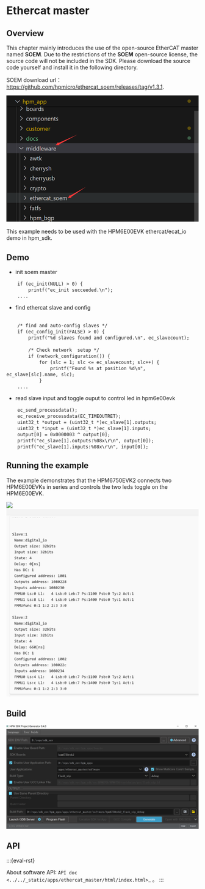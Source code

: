 # Ethercat master

## Overview

This chapter mainly introduces the use of the open-source EtherCAT master named **SOEM**. Due to the restrictions of the **SOEM** open-source license, the source code will not be included in the SDK. Please download the source code yourself and install it in the following directory.

SOEM download url：https://github.com/hpmicro/ethercat_soem/releases/tag/v1.3.1.

![soem](doc/api/assets/soem.png)

This example needs to be used with the HPM6E00EVK ethercat/ecat_io demo in hpm_sdk.

## Demo

- init soem master

```
    if (ec_init(NULL) > 0) {
        printf("ec_init succeeded.\n");
    ....

```

- find ethercat slave and config

```

    /* find and auto-config slaves */
    if (ec_config_init(FALSE) > 0) {
        printf("%d slaves found and configured.\n", ec_slavecount);

        /* Check network  setup */
        if (network_configuration()) {
            for (slc = 1; slc <= ec_slavecount; slc++) {
                printf("Found %s at position %d\n", ec_slave[slc].name, slc);
            }
    ....
```

- read slave input and toggle ouput to control led in hpm6e00evk

```
    ec_send_processdata();
    ec_receive_processdata(EC_TIMEOUTRET);
    uint32_t *output = (uint32_t *)ec_slave[1].outputs;
    uint32_t *input = (uint32_t *)ec_slave[1].inputs;
    output[0] = 0x0000003 ^ output[0];
    printf("ec_slave[1].outputs:%08x\r\n", output[0]);
    printf("ec_slave[1].inputs:%08x\r\n", input[0]);
```

## Running the example

The example demonstrates that the HPM6750EVK2 connects two HPM6E00EVKs in series and controls the two leds toggle on the HPM6E00EVK.

![](doc/api/assets/ethercat1.jpg)
![](doc/api/assets/ethercat2.png)

## Build

![windows with sdk_env](doc/api/assets/download.png)

## API

:::{eval-rst}

About software API: `API doc <../../_static/apps/ethercat_master/html/index.html>`_ 。
:::